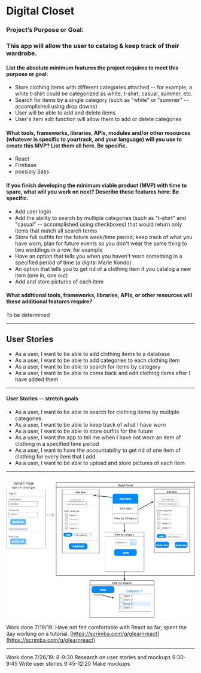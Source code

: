 # Digital Closet

### Project’s Purpose or Goal:

### This app will allow the user to catalog & keep track of their wardrobe.

#### List the absolute minimum features the project requires to meet this purpose or goal:

* Store clothing items with different categories attached -- for example, a white t-shirt could be categorized as white, t-shirt, casual, summer, etc.
* Search for items by a single category (such as "white" or "summer" -- accomplished using drop downs)
* User will be able to add and delete items
* User's item edit function will allow them to add or delete categories

#### What tools, frameworks, libraries, APIs, modules and/or other resources (whatever is specific to yourtrack, and your language) will you use to create this MVP? List them all here. Be specific.

* React
* Firebase
* possibly Sass

#### If you finish developing the minimum viable product (MVP) with time to spare, what will you work on next? Describe these features here: Be specific.

* Add user login
* Add the ability to search by multiple categories (such as "t-shirt" and "casual" -- accomplished using checkboxes) that would return only items that match all search terms
* Store full outfits for the future week/time period, keep track of what you have worn, plan for future events so you don't wear the same thing to two weddings in a row, for example
* Have an option that tells you when you haven't worn something in a specified period of time (a digital Marie Kondo)
* An option that tells you to get rid of a clothing item if you catalog a new item (one in, one out)
* Add and store pictures of each item

#### What additional tools, frameworks, libraries, APIs, or other resources will these additional features require?

To be determined

<hr>

## User Stories

* As a user, I want to be able to add clothing items to a database
* As a user, I want to be able to add categories to each clothing item
* As a user, I want to be able to search for items by category
* As a user, I want to be able to come back and edit clothing items after I have added them
<hr>

#### User Stories -- stretch goals

* As a user, I want to be able to search for clothing items by multiple categories
* As a user, I want to be able to keep track of what I have worn
* As a user, I want to be able to store outfits for the future
* As a user, I want the app to tell me when I have not worn an item of clothing in a specified time period
* As a user, I want to have the accountability to get rid of one item of clothing for every item that I add
* As a user, I want to be able to upload and store pictures of each item

<hr>

![User Interface](./digital-closet-mock.jpg)

Work done 7/19/19:
Have not felt comfortable with React so far, spent the day working on a tutorial. [https://scrimba.com/g/glearnreact](https://scrimba.com/g/glearnreact)

<hr>

Work done 7/26/19:
8-9:30 Research on user stories and mockups
9:30-9:45 Write user stories
9:45-12:20 Make mockups
